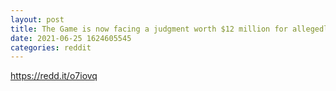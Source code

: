 ```yaml
--- 
layout: post 
title: The Game is now facing a judgment worth $12 million for allegedly promoting an unregistered ICO in 2017. 
date: 2021-06-25 1624605545 
categories: reddit 
--- 
```

https://redd.it/o7iovq